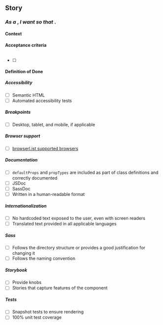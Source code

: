 ## Story

### _As a_ <!--  persona -->, _I want_ <!-- need --> _so that_ <!-- rationale -->.

#### Context

<!-- Long description -->

#### Acceptance criteria

![<!-- Screenshot (if applicable) -->](<!-- Screenshot URL -->)

- [ ] <!-- List of acceptance criteria outlined from the persona's perspective -->

#### Definition of Done

##### Accessibility

- [ ] Semantic HTML
- [ ] Automated accessibility tests

##### Breakpoints

- [ ] Desktop, tablet, and mobile, if applicable

##### Browser support

- [ ] [browserl.ist supported browsers](http://browserl.ist/?q=%3E+1%25%2C+not+IE+11)

##### Documentation

- [ ] `defaultProps` and `propTypes` are included as part of class definitions and correctly documented
- [ ] JSDoc
- [ ] SassDoc
- [ ] Written in a human-readable format

##### Internationalization

- [ ] No hardcoded text exposed to the user, even with screen readers
- [ ] Translated text provided in all applicable languages

##### Sass

- [ ] Follows the directory structure or provides a good justification for changing it
- [ ] Follows the naming convention

##### Storybook

- [ ] Provide knobs
- [ ] Stories that capture features of the component

##### Tests

- [ ] Snapshot tests to ensure rendering
- [ ] 100% unit test coverage
